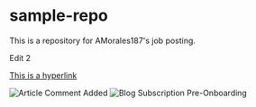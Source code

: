 # sample-repo
This is a repository for AMorales187's job posting. 

Edit 2 

[This is a hyperlink](www.google.com/)

![Article Comment Added](https://user-images.githubusercontent.com/61754822/150247598-5ac2f4ef-5a09-4e94-8fd6-74bb2139367a.png)
![Blog Subscription Pre-Onboarding](https://user-images.githubusercontent.com/61754822/150247731-878082b9-2a72-4803-97c8-cf4bb41fc991.png)
